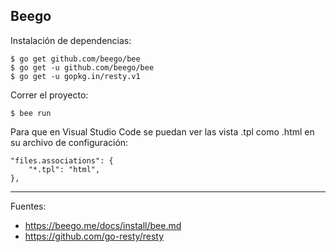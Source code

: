 ## Beego

Instalación de dependencias:

    $ go get github.com/beego/bee
    $ go get -u github.com/beego/bee
    $ go get -u gopkg.in/resty.v1

Correr el proyecto:

    $ bee run

Para que en Visual Studio Code se puedan ver las vista .tpl como .html en su archivo de configuración:
    
    "files.associations": {
        "*.tpl": "html",
    },

---

Fuentes:

+ https://beego.me/docs/install/bee.md
+ https://github.com/go-resty/resty